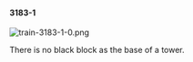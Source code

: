 #### 3183-1
![train-3183-1-0.png](https://github.com/lil-lab/nlvr/raw/master/nlvr/train/images/67/train-3183-1-0.png "train-3183-1-0.png")

There is no black block as the base of a tower.